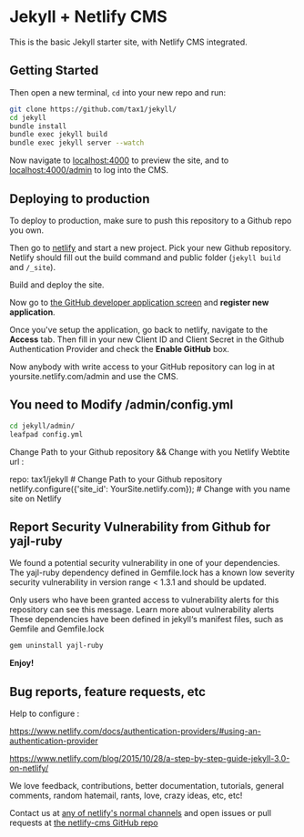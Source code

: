 # Jekyll + Netlify CMS

This is the basic Jekyll starter site, with Netlify CMS integrated.

## Getting Started

Then open a new terminal, `cd` into your new repo and run:

```bash
git clone https://github.com/tax1/jekyll/
cd jekyll
bundle install
bundle exec jekyll build
bundle exec jekyll server --watch
```

Now navigate to [localhost:4000](http://localhost:4000/) to preview the site, and
to [localhost:4000/admin](http://localhost:4000/admin) to log into the CMS.

## Deploying to production

To deploy to production, make sure to push this repository to a Github repo you own.

Then go to [netlify](https://app.netlify.com) and start a new project. Pick your
new Github repository. Netlify should fill out the build command and public folder
(`jekyll build` and `/_site`).

Build and deploy the site.

Now go to [the GitHub developer application screen](https://github.com/settings/developers)
and **register new application**.

Once you've setup the application, go back to netlify, navigate to the **Access** tab. Then
fill in your new Client ID and Client Secret in the Github Authentication Provider and check
the **Enable GitHub** box.

Now anybody with write access to your GitHub repository can log in at yoursite.netlify.com/admin
and use the CMS.

## You need to Modify /admin/config.yml

  
  ```bash
cd jekyll/admin/
leafpad config.yml

```

Change Path to your Github repository && Change with you Netlify Webtite url :

  repo: tax1/jekyll # Change Path to your Github repository
  netlify.configure({'site_id': YourSite.netlify.com}); # Change with you name site on Netlify

## Report Security Vulnerability from Github for yajl-ruby

We found a potential security vulnerability in one of your dependencies.
The yajl-ruby dependency defined in Gemfile.lock has a known low severity security vulnerability in version range < 1.3.1 and should be updated.

Only users who have been granted access to vulnerability alerts for this repository can see this message.
Learn more about vulnerability alerts
These dependencies have been defined in jekyll‘s manifest files, such as Gemfile and Gemfile.lock


 
  ```bash
gem uninstall yajl-ruby
```

**Enjoy!**

## Bug reports, feature requests, etc

Help to configure :

https://www.netlify.com/docs/authentication-providers/#using-an-authentication-provider

https://www.netlify.com/blog/2015/10/28/a-step-by-step-guide-jekyll-3.0-on-netlify/

We love feedback, contributions, better documentation, tutorials, general comments,
random hatemail, rants, love, crazy ideas, etc, etc!

Contact us at [any of netlify's normal channels](https://www.netlify.com/contact) and
open issues or pull requests at [the netlify-cms GitHub repo](https://github.com/netlify/netlify-cms)
